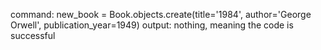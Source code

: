 command:
new_book = Book.objects.create(title='1984', author='George Orwell', publication_year=1949)
output:
nothing, meaning the code is successful